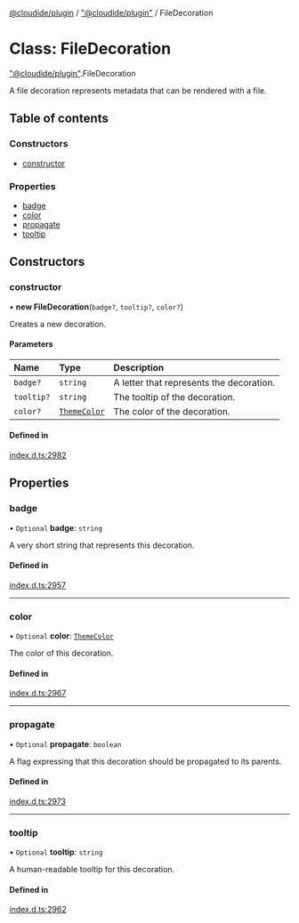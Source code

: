 [@cloudide/plugin](../README.md) / ["@cloudide/plugin"](../modules/_cloudide_plugin_.md) / FileDecoration

# Class: FileDecoration

["@cloudide/plugin"](../modules/_cloudide_plugin_.md).FileDecoration

A file decoration represents metadata that can be rendered with a file.

## Table of contents

### Constructors

- [constructor](cloudide_plugin_.FileDecoration.md#constructor)

### Properties

- [badge](cloudide_plugin_.FileDecoration.md#badge)
- [color](cloudide_plugin_.FileDecoration.md#color)
- [propagate](cloudide_plugin_.FileDecoration.md#propagate)
- [tooltip](cloudide_plugin_.FileDecoration.md#tooltip)

## Constructors

### constructor

• **new FileDecoration**(`badge?`, `tooltip?`, `color?`)

Creates a new decoration.

#### Parameters

| Name | Type | Description |
| :------ | :------ | :------ |
| `badge?` | `string` | A letter that represents the decoration. |
| `tooltip?` | `string` | The tooltip of the decoration. |
| `color?` | [`ThemeColor`](cloudide_plugin_.ThemeColor.md) | The color of the decoration. |

#### Defined in

[index.d.ts:2982](https://github.com/shuyaqian/cloudide-plugin-api/blob/26b31b9/index.d.ts#L2982)

## Properties

### badge

• `Optional` **badge**: `string`

A very short string that represents this decoration.

#### Defined in

[index.d.ts:2957](https://github.com/shuyaqian/cloudide-plugin-api/blob/26b31b9/index.d.ts#L2957)

___

### color

• `Optional` **color**: [`ThemeColor`](cloudide_plugin_.ThemeColor.md)

The color of this decoration.

#### Defined in

[index.d.ts:2967](https://github.com/shuyaqian/cloudide-plugin-api/blob/26b31b9/index.d.ts#L2967)

___

### propagate

• `Optional` **propagate**: `boolean`

A flag expressing that this decoration should be
propagated to its parents.

#### Defined in

[index.d.ts:2973](https://github.com/shuyaqian/cloudide-plugin-api/blob/26b31b9/index.d.ts#L2973)

___

### tooltip

• `Optional` **tooltip**: `string`

A human-readable tooltip for this decoration.

#### Defined in

[index.d.ts:2962](https://github.com/shuyaqian/cloudide-plugin-api/blob/26b31b9/index.d.ts#L2962)
